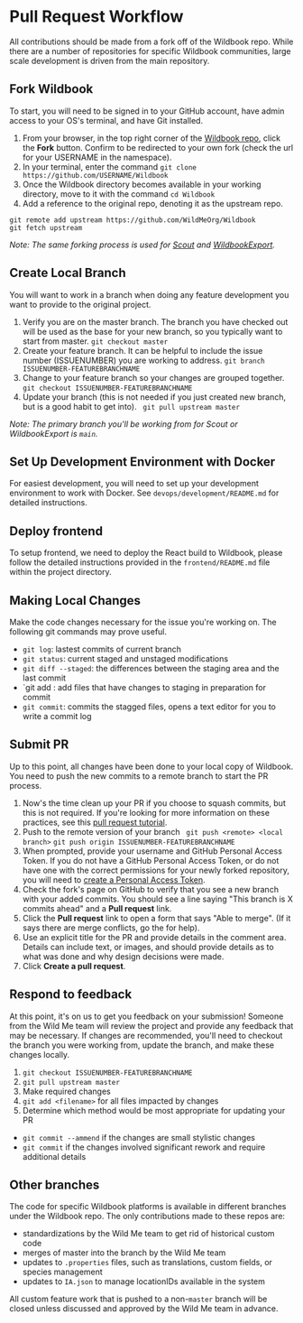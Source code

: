 # Pull Request Workflow

All contributions should be made from a fork off of the Wildbook repo. While there are a number of repositories for specific Wildbook communities, large scale development is driven from the main repository. 

## Fork Wildbook
To start, you will need to be signed in to your GitHub account, have admin access to your OS's terminal, and have Git installed.
1. From your browser, in the top right corner of the [Wildbook repo](https://github.com/WildMeOrg/Wildbook), click the **Fork** button. Confirm to be redirected to your own fork (check the url for your USERNAME in the namespace).
1. In your terminal, enter the command `git clone https://github.com/USERNAME/Wildbook`
1. Once the Wildbook directory becomes available in your working directory, move to it with the command `cd Wildbook`
1. Add a reference to the original repo, denoting it as the upstream repo.
```
git remote add upstream https://github.com/WildMeOrg/Wildbook
git fetch upstream
```

_Note: The same forking process is used for [Scout](https://github.com/WildMeOrg/scout) and [WildbookExport](https://github.com/WildMeOrg/WildbookExport)._

## Create Local Branch
You will want to work in a branch when doing any feature development you want to provide to the original project.
1. Verify you are on the master branch. The branch you have checked out will be used as the base for your new branch, so you typically want to start from master.
`git checkout master`
1. Create your feature branch. It can be helpful to include the issue number (ISSUENUMBER) you are working to address.
`git branch ISSUENUMBER-FEATUREBRANCHNAME`
1. Change to your feature branch so your changes are grouped together.
`git checkout ISSUENUMBER-FEATUREBRANCHNAME`
1. Update your branch (this is not needed if you just created new branch, but is a good habit to get into).
` git pull upstream master`

_Note: The primary branch you'll be working from for Scout or WildbookExport is `main`._

## Set Up Development Environment with Docker
For easiest development, you will need to set up your development environment to work with Docker. See `devops/development/README.md` for detailed instructions.

## Deploy frontend
To setup frontend, we need to deploy the React build to Wildbook, please follow the detailed instructions provided in the `frontend/README.md` file within the project directory.

## Making Local Changes
Make the code changes necessary for the issue you're working on. The following git commands may prove useful.

* `git log`: lastest commits of current branch
* `git status`: current staged and unstaged modifications
* `git diff --staged`:  the differences between the staging area and the last commit
* `git add <filename>: add files that have changes to staging in preparation for commit
* `git commit`: commits the stagged files, opens a text editor for you to write a commit log

## Submit PR
Up to this point, all changes have been done to your local copy of Wildbook. You need to push the new commits to a remote branch to start the PR process.

1. Now's the time clean up your PR if you choose to squash commits, but this is not required. If you're looking for more information on these practices, see this [pull request tutorial](https://yangsu.github.io/pull-request-tutorial/).
1. Push to the remote version of your branch ` git push <remote> <local branch>`
`git push origin ISSUENUMBER-FEATUREBRANCHNAME`
1. When prompted, provide your username and GitHub Personal Access Token. If you do not have a GitHub Personal Access Token, or do not have one with the correct permissions for your newly forked repository, you will need to [create a Personal Access Token](https://docs.github.com/en/authentication/keeping-your-account-and-data-secure/creating-a-personal-access-token).
1. Check the fork's page on GitHub to verify that you see a new branch with your added commits. You should see a line saying "This branch is X commits ahead" and a **Pull request** link. 
1. Click the **Pull request** link to open a form that says "Able to merge". (If it says there are merge conflicts, go the  for help).
1. Use an explicit title for the PR and provide details in the comment area. Details can include text, or images, and should provide details as to what was done and why design decisions were made.
1. Click **Create a pull request**. 
 
## Respond to feedback
At this point, it's on us to get you feedback on your submission! Someone from the Wild Me team will review the project and provide any feedback that may be necessary. If changes are recommended, you'll need to checkout the branch you were working from, update the branch, and make these changes locally.

1. `git checkout ISSUENUMBER-FEATUREBRANCHNAME`
1. `git pull upstream master`
1. Make required changes
1. `git add <filename>` for all files impacted by changes
1. Determine which method would be most appropriate for updating your PR  
  * `git commit --ammend` if the changes are small stylistic changes
  * `git commit` if the changes involved significant rework and require additional details

## Other branches
The code for specific Wildbook platforms is available in different branches under the Wildbook repo. The only contributions made to these repos are:
* standardizations by the Wild Me team to get rid of historical custom code
* merges of master into the branch by the Wild Me team
* updates to `.properties` files, such as translations, custom fields, or species management
* updates to `IA.json` to manage locationIDs available in the system

All custom feature work that is pushed to a non-`master` branch will be closed unless discussed and approved by the Wild Me team in advance.

